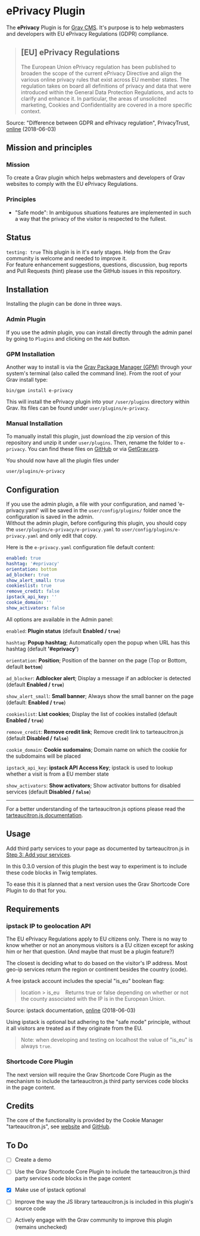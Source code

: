 # ePrivacy Plugin

The **ePrivacy** Plugin is for [Grav CMS](https://getgrav.org/). It's purpose is to help webmasters and developers with EU ePrivacy Regulations (GDPR) compliance.

>## [EU] ePrivacy Regulations
>The European Union ePrivacy regulation has been published to broaden the scope of the current ePrivacy Directive and align the various online privacy rules that exist across EU member states. The regulation takes on board all definitions of privacy and data that were introduced within the General Data Protection Regulations, and acts to clarify and enhance it. In particular, the areas of unsolicited marketing, Cookies and Confidentiality are covered in a more specific context.   

Source: "Difference between GDPR and ePrivacy regulation", PrivacyTrust, [online](https://www.privacytrust.com/guidance/gdpr-vs-eprivacy-regulation.html) (2018-06-03)

## Mission and principles

### Mission

To create a Grav plugin which helps webmasters and developers of Grav websites to comply with the EU ePrivacy Regulations.

### Principles

- "Safe mode": In ambiguous situations features are implemented in such a way that the privacy of the visitor is respected to the fullest.

## Status

`testing: true` This plugin is in it's early stages. Help from the Grav community is welcome and needed to improve it.   
For feature enhancement suggestions, questions, discussion, bug reports and Pull Requests (hint) please use the GitHub issues in this repository.

## Installation

Installing the plugin can be done in three ways.

### Admin Plugin

If you use the admin plugin, you can install directly through the admin panel by going to `Plugins` and clicking on the `Add` button.

### GPM Installation

Another way to install is via the [Grav Package Manager (GPM)](http://learn.getgrav.org/advanced/grav-gpm) through your system's terminal (also called the command line).  From the root of your Grav install type:

    bin/gpm install e-privacy

This will install the ePrivacy plugin into your `/user/plugins` directory within Grav. Its files can be found under `user/plugins/e-privacy`.

### Manual Installation

To manually install this plugin, just download the zip version of this repository and unzip it under `user/plugins`. Then, rename the folder to `e-privacy`. You can find these files on [GitHub](https://github.com/bleutzinn/grav-plugin-eprivacy) or via [GetGrav.org](http://getgrav.org/downloads/plugins#extras).

You should now have all the plugin files under

    user/plugins/e-privacy

## Configuration

If you use the admin plugin, a file with your configuration, and named 'e-privacy.yaml' will be saved in the `user/config/plugins/` folder once the configuration is saved in the admin.   
Without the admin plugin, before configuring this plugin, you should copy the `user/plugins/e-privacy/e-privacy.yaml` to `user/config/plugins/e-privacy.yaml` and only edit that copy.

Here is the `e-privacy.yaml` configuration file default content:

```yaml
enabled: true
hashtag: '#eprivacy'
orientation: bottom
ad_blocker: true
show_alert_small: true
cookieslist: true
remove_credit: false
ipstack_api_key: ''
cookie_domain: ''
show_activators: false
```

All options are available in the Admin panel:

`enabled`: **Plugin status** (default **Enabled / `true`**)

`hashtag`: **Popup hashtag**; Automatically open the popup when URL has this hashtag (default **'#eprivacy'**)

`orientation`: **Position**; Position of the banner on the page (Top or Bottom, default **`bottom`**)

`ad_blocker`: **Adblocker alert**; Display a message if an adblocker is detected (default **Enabled / `true`**)

`show_alert_small`: **Small banner**; Always show the small banner on the page (default: **Enabled / `true`**)

`cookieslist`: **List cookies**; Display the list of cookies installed (default **Enabled / `true`**)

`remove_credit`: **Remove credit link**; Remove credit link to tarteaucitron.js (default **Disabled / `false`**)

`cookie_domain`: **Cookie sudomains**; Domain name on which the cookie for the subdomains will be placed

`ipstack_api_key`: **ipstack API Access Key**; ipstack is used to lookup whether a visit is from a EU member state

`show_activators`: **Show activators**; Show activator buttons for disabled services (default **Disabled /  `false`**)

---

For a better understanding of the tarteaucitron.js options please read the [tarteaucitron.js documentation](https://github.com/AmauriC/tarteaucitron.js).

## Usage

Add third party services to your page as documented by tarteaucitron.js in [Step 3: Add your services](https://opt-out.ferank.eu/en/install/).

In this 0.3.0 version of this plugin the best way to experiment is to include these code blocks in Twig templates.

To ease this it is planned that a next version uses the Grav Shortcode Core Plugin to do that for you.

## Requirements

### ipstack IP to geolocation API

The EU ePrivacy Regulations apply to EU citizens only. There is no way to know whether or not an anonymous visitors is a EU citizen except for asking him or her that question. (And maybe that must be a plugin feature?)

The closest is deciding what to do based on the visitor's IP address. Most geo-ip services return the region or continent besides the country (code).

A free ipstack account includes the special "is_eu" boolean flag:

>location > is_eu&nbsp;&nbsp;&nbsp;&nbsp;Returns true or false depending on whether or not the county associated with the IP is in the European Union.

Source: ipstack documentation, [online](https://ipstack.com/documentation#objects) (2018-06-03)

Using ipstack is optional but adhering to the "safe mode" principle, without it all visitors are treated as if they originate from the EU.

>Note: when developing and testing on localhost the value of "is_eu" is always `true`.

### Shortcode Core Plugin

The next version will require the Grav Shortcode Core Plugin as the mechanism to include the tarteaucitron.js third party services code blocks in the page content.


## Credits

The core of the functionality is provided by the Cookie Manager "tarteaucitron.js", see [website](https://opt-out.ferank.eu/en/) and [GitHub](https://github.com/AmauriC/tarteaucitron.js).

## To Do

- [ ] Create a demo
- [ ] Use the Grav Shortcode Core Plugin to include the tarteaucitron.js third party services code blocks in the page content
- [x] Make use of ipstack optional
- [ ] Improve the way the JS library tarteaucitron.js is included in this plugin's source code
- [ ] Actively engage with the Grav community to improve this plugin (remains unchecked)

